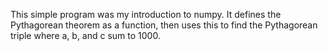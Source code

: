 This simple program was my introduction to numpy. It defines the Pythagorean theorem as a function, then uses this to find the Pythagorean triple where a, b, and c sum to 1000.
